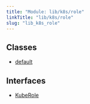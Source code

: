 ```yaml
---
title: "Module: lib/k8s/role"
linkTitle: "lib/k8s/role"
slug: "lib_k8s_role"
---
```


## Classes

- [default](../classes/lib_k8s_role.default.md)

## Interfaces

- [KubeRole](../interfaces/lib_k8s_role.KubeRole.md)
